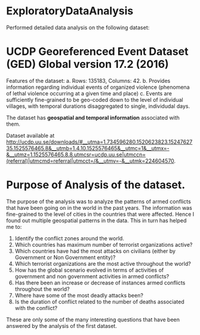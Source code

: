 # ExploratoryDataAnalysis
Performed detailed data analysis on the following dataset:

# UCDP Georeferenced Event Dataset (GED) Global version 17.2 (2016)
  Features of the dataset:
a. Rows: 135183, Columns: 42.
b. Provides information regarding individual events of organized violence (phenomena of lethal violence occurring at a given time and place)
c. Events are sufficiently fine-grained to be geo-coded down to the level of individual villages, with temporal durations disaggregated to single, individudal days. 

The dataset has **geospatial and temporal information** associated with them.

Dataset available at http://ucdp.uu.se/downloads/#__utma=1.734596280.1520623823.1524762735.1525576465.8&__utmb=1.4.10.1525576465&__utmc=1&__utmx=-&__utmz=1.1525576465.8.8.utmcsr=ucdp.uu.se|utmccn=(referral)|utmcmd=referral|utmcct=/&__utmv=-&__utmk=224604570.

# Purpose of Analysis of the dataset.
The purpose of the analysis was to analyze the patterns of armed conflicts that have been going on in the world in the past years. The information was fine-grained to the level of cities in the countries that were affected. Hence I found out multiple geospatial patterns in the data. This in turn has helped me to:

1. Identify the conflict zones around the world.
2. Which countries has maximum number of terrorist organizations active?
3. Which countries have had the most attacks on civilians (either by Government or Non Government entity)?
4. Which terrorist organizations are the most active throughout the world?
5. How has the global scenario evolved in terms of activities of government and non government activities in armed conflicts?
6. Has there been an increase or decrease of instances armed conflicts throughout the world?
7. Where have some of the most deadly attacks been?
8. Is the duration of conflict related to the number of deaths associated with the conflict?

These are only some of the many interesting questions that have been answered by the analysis of the first dataset.




